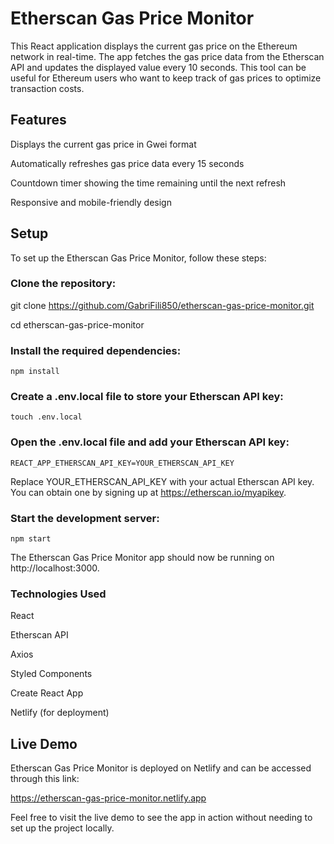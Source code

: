 # Etherscan Gas Price Monitor
This React application displays the current gas price on the Ethereum network in real-time. The app fetches the gas price data from the Etherscan API and updates the displayed value every 10 seconds. This tool can be useful for Ethereum users who want to keep track of gas prices to optimize transaction costs.

## Features
Displays the current gas price in Gwei format

Automatically refreshes gas price data every 15 seconds

Countdown timer showing the time remaining until the next refresh

Responsive and mobile-friendly design


## Setup
To set up the Etherscan Gas Price Monitor, follow these steps:

### Clone the repository:

git clone https://github.com/GabriFili850/etherscan-gas-price-monitor.git

cd etherscan-gas-price-monitor

### Install the required dependencies:

`npm install`

### Create a .env.local file to store your Etherscan API key:

`touch .env.local`

### Open the .env.local file and add your Etherscan API key:

`REACT_APP_ETHERSCAN_API_KEY=YOUR_ETHERSCAN_API_KEY`

Replace YOUR_ETHERSCAN_API_KEY with your actual Etherscan API key. You can obtain one by signing up at https://etherscan.io/myapikey.

### Start the development server:

`npm start`

The Etherscan Gas Price Monitor app should now be running on http://localhost:3000.

### Technologies Used
React

Etherscan API

Axios

Styled Components

Create React App

Netlify (for deployment)

## Live Demo
Etherscan Gas Price Monitor is deployed on Netlify and can be accessed through this link:

https://etherscan-gas-price-monitor.netlify.app

Feel free to visit the live demo to see the app in action without needing to set up the project locally.
